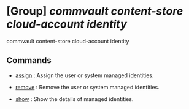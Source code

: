 # [Group] _commvault content-store cloud-account identity_

commvault content-store cloud-account identity

## Commands

- [assign](/Commands/commvault/content-store/cloud-account/identity/_assign.md)
: Assign the user or system managed identities.

- [remove](/Commands/commvault/content-store/cloud-account/identity/_remove.md)
: Remove the user or system managed identities.

- [show](/Commands/commvault/content-store/cloud-account/identity/_show.md)
: Show the details of managed identities.
